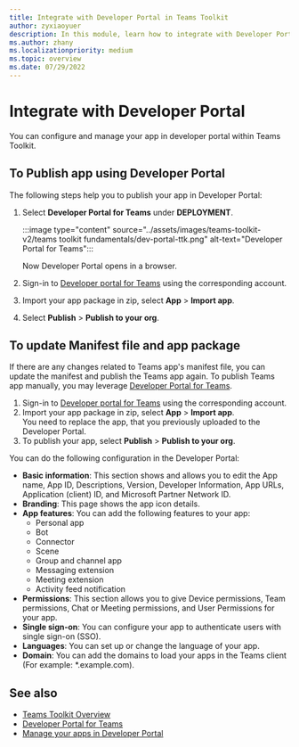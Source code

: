 ```yaml
---
title: Integrate with Developer Portal in Teams Toolkit 
author: zyxiaoyuer
description: In this module, learn how to integrate with Developer Portal in Teams Toolkit
ms.author: zhany
ms.localizationpriority: medium
ms.topic: overview
ms.date: 07/29/2022
---
```


# Integrate with Developer Portal

You can configure and manage your app in developer portal within Teams Toolkit.

## To Publish app using Developer Portal

The following steps help you to publish your app in Developer Portal:

1. Select **Developer Portal for Teams** under **DEPLOYMENT**.

    :::image type="content" source="../assets/images/teams-toolkit-v2/teams toolkit fundamentals/dev-portal-ttk.png" alt-text="Developer Portal for Teams":::

   Now Developer Portal opens in a browser.

1. Sign-in to [Developer portal for Teams](https://dev.teams.microsoft.com) using the corresponding account.
1. Import your app package in zip, select **App** > **Import app**.
1. Select **Publish** > **Publish to your org**.

## To update Manifest file and app package

If there are any changes related to Teams app's manifest file, you can update the manifest and publish the Teams app again. To publish Teams app manually, you may leverage [Developer Portal for Teams](https://dev.teams.microsoft.com/home).

1. Sign-in to [Developer portal for Teams](https://dev.teams.microsoft.com) using the corresponding account.
1. Import your app package in zip, select **App** > **Import app**.<br>
   You need to replace the app, that you previously uploaded to the Developer Portal.
1. To publish your app, select **Publish** > **Publish to your org**.

You can do the following configuration in the Developer Portal:

* **Basic information**: This section shows and allows you to edit the App name, App ID, Descriptions, Version, Developer Information, App URLs, Application (client) ID, and Microsoft Partner Network ID.
* **Branding**: This page shows the app icon details.
* **App features**: You can add the following features to your app:
  * Personal app
  * Bot
  * Connector
  * Scene
  * Group and channel app
  * Messaging extension
  * Meeting extension
  * Activity feed notification
* **Permissions**: This section allows you to give Device permissions, Team permissions, Chat or Meeting permissions, and User Permissions for your app.
* **Single sign-on**: You can configure your app to authenticate users with single sign-on (SSO).
* **Languages**: You can set up or change the language of your app.
* **Domain**: You can add the domains to load your apps in the Teams client (For example: *.example.com).

## See also

* [Teams Toolkit Overview](teams-toolkit-fundamentals.md)
* [Developer Portal for Teams](../concepts/build-and-test/teams-developer-portal.md)
* [Manage your apps in Developer Portal](../concepts/build-and-test/manage-your-apps-in-developer-portal.md)

